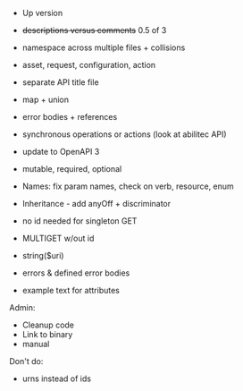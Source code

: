 -   Up version

*   ~~descriptions versus comments~~ 0.5 of 3
*   namespace across multiple files + collisions
*   asset, request, configuration, action
*   separate API title file
*   map + union
*   error bodies + references

*   synchronous operations or actions (look at abilitec API)
*   update to OpenAPI 3
*   mutable, required, optional

-   Names: fix param names, check on verb, resource, enum

-   Inheritance - add anyOff + discriminator

-   no id needed for singleton GET
-   MULTIGET w/out id
-   string(\$uri)
-   errors & defined error bodies
-   example text for attributes

Admin:

-   Cleanup code
-   Link to binary
-   manual

Don't do:

-   urns instead of ids
